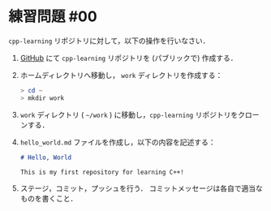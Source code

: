 # 練習問題 #00

`cpp-learning` リポジトリに対して，以下の操作を行いなさい．

  1. [GitHub](https://github.com) にて `cpp-learning` リポジトリを (パブリックで) 作成する．

  1. ホームディレクトリへ移動し， `work` ディレクトリを作成する：

        ```powershell & zsh
        > cd ~
        > mkdir work
        ```

  1. `work` ディレクトリ ( `~/work` ) に移動し，`cpp-learning` リポジトリをクローンする．

  1. `hello_world.md` ファイルを作成し，以下の内容を記述する：

        ```markdown
        # Hello, World

        This is my first repository for learning C++!
        ```

  1. ステージ，コミット，プッシュを行う．
    コミットメッセージは各自で適当なものを書くこと．
